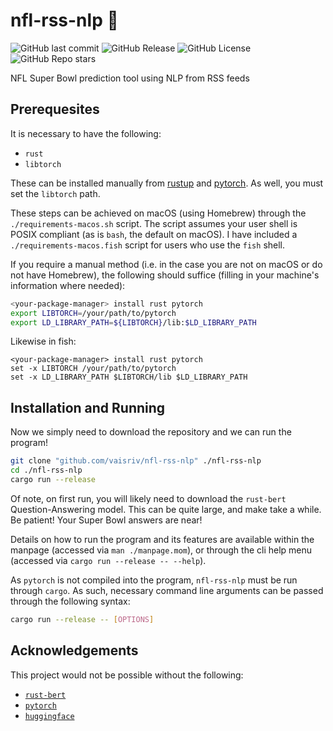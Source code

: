 # nfl-rss-nlp :football:

![GitHub last commit](https://img.shields.io/github/last-commit/vaisriv/nfl-rss-nlp)
![GitHub Release](https://img.shields.io/github/v/release/vaisriv/nfl-rss-nlp)
![GitHub License](https://img.shields.io/github/license/vaisriv/nfl-rss-nlp)
![GitHub Repo stars](https://img.shields.io/github/stars/vaisriv/nfl-rss-nlp)

NFL Super Bowl prediction tool using NLP from RSS feeds

## Prerequesites

It is necessary to have the following:

- `rust`
- `libtorch`

These can be installed manually from [rustup](https://rustup.rs) and [pytorch](https://pytorch.org/get-started/locally/). As well, you must set the `libtorch` path.

These steps can be achieved on macOS (using Homebrew) through the `./requirements-macos.sh` script. The script assumes your user shell is POSIX compliant (as is `bash`, the default on macOS). I have included a `./requirements-macos.fish` script for users who use the `fish` shell.

If you require a manual method (i.e. in the case you are not on macOS or do not have Homebrew), the following should suffice (filling in your machine's information where needed):

```bash
<your-package-manager> install rust pytorch
export LIBTORCH=/your/path/to/pytorch
export LD_LIBRARY_PATH=${LIBTORCH}/lib:$LD_LIBRARY_PATH
```

Likewise in fish:

```fish
<your-package-manager> install rust pytorch
set -x LIBTORCH /your/path/to/pytorch
set -x LD_LIBRARY_PATH $LIBTORCH/lib $LD_LIBRARY_PATH
```

## Installation and Running

Now we simply need to download the repository and we can run the program!

```bash
git clone "github.com/vaisriv/nfl-rss-nlp" ./nfl-rss-nlp
cd ./nfl-rss-nlp
cargo run --release
```

Of note, on first run, you will likely need to download the `rust-bert` Question-Answering model. This can be quite large, and make take a while. Be patient! Your Super Bowl answers are near!

Details on how to run the program and its features are available within the manpage (accessed via `man ./manpage.mom`), or through the cli help menu (accessed via `cargo run --release -- --help`).

As `pytorch` is not compiled into the program, `nfl-rss-nlp` must be run through `cargo`. As such, necessary command line arguments can be passed through the following syntax:
```bash
cargo run --release -- [OPTIONS]
```

## Acknowledgements

This project would not be possible without the following:

- [`rust-bert`](https://crates.io/crates/rust_bert)
- [`pytorch`](https://pytorch.org/)
- [`huggingface`](https://huggingface.co/)
